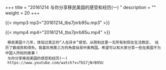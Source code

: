 +++
title = "20161214  与你分享移民美国的感受和经历(一) "
description = ""
weight = 20
+++

{{< mymp3 mp3="20161214_tbs7jnrb95u.mp3" >}}

{{< mymp4 mp4="20161214_tbs7jnrb95u.mp4" >}}

     移民美国十几年，体验过真正的“人在异乡”感觉。从刚到这里一无所有到现在生活稳定， 经历了数成败和得失。我喜欢用第三方的角度纵观中美两国。希望可以和大家分享一些在美国不为中国人所知的故事！ 
     与你分享移民美国的感受和经历(一) 
     https://www.youtube.com/watch?v=TbS7jNrB95U 
